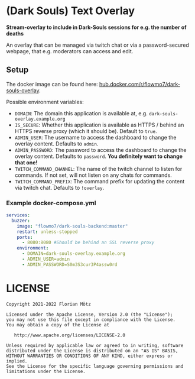 # (Dark Souls) Text Overlay

**Stream-overlay to include in Dark-Souls sessions for e.g. the number of deaths**

An overlay that can be managed via twitch chat or via a password-secured webpage, that e.g. moderators can access and edit.  

## Setup

The docker image can be found here: [hub.docker.com/r/flowmo7/dark-souls-overlay](https://hub.docker.com/r/flowmo7/dark-souls-overlay).

Possible environment variables:

* `DOMAIN`: The domain this application is available at, e.g. `dark-souls-overlay.example.org`
* `IS_SECURE`: Whether this application is available as HTTPS / behind an HTTPS reverse proxy (which it should be). Default to `true`.
* `ADMIN_USER`: The username to access the dashboard to change the overlay content. Defaults to `admin`.
* `ADMIN_PASSWORD`: The password to access the dashboard to change the overlay content. Defaults to `password`. **You definitely want to change that one!**
* `TWITCH_COMMAND_CHANNEL`: The name of the twitch channel to listen for commands. If not set, will not listen on any chats for commands.
* `TWITCH_COMMAND_PREFIX`: The command prefix for updating the content via twitch chat. Defaults to `!overlay`.

### Example docker-compose.yml

```yaml
services:
  buzzer:
    image: "flowmo7/dark-souls-backend:master"
    restart: unless-stopped
    ports:
      - 8080:8080 #Should be behind an SSL reverse proxy
    environment:
      - DOMAIN=dark-souls-overlay.example.org
      - ADMIN_USER=admin
      - ADMIN_PASSWORD=S0m3S3cur3P4assw0rd
```

# LICENSE

```
Copyright 2021-2022 Florian Mötz

Licensed under the Apache License, Version 2.0 (the "License");
you may not use this file except in compliance with the License.
You may obtain a copy of the License at

   http://www.apache.org/licenses/LICENSE-2.0

Unless required by applicable law or agreed to in writing, software
distributed under the License is distributed on an "AS IS" BASIS,
WITHOUT WARRANTIES OR CONDITIONS OF ANY KIND, either express or implied.
See the License for the specific language governing permissions and
limitations under the License.
```
